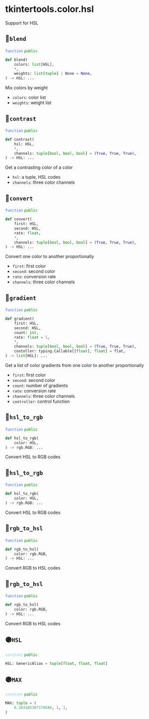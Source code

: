 # tkintertools.color.hsl

Support for HSL

## 🔵`blend`


<code style='color: royalblue;'>function</code> <code style='color: green;'>public</code>

```python
def blend(
    colors: list[HSL],
    *,
    weights: list[tuple] | None = None,
) -> HSL: ...
```
Mix colors by weight

* `colors`: color list
* `weights`: weight list


## 🔵`contrast`


<code style='color: royalblue;'>function</code> <code style='color: green;'>public</code>

```python
def contrast(
    hsl: HSL,
    *,
    channels: tuple[bool, bool, bool] = (True, True, True),
) -> HSL: ...
```
Get a contrasting color of a color

* `hsl`: a tuple, HSL codes
* `channels`: three color channels


## 🔵`convert`


<code style='color: royalblue;'>function</code> <code style='color: green;'>public</code>

```python
def convert(
    first: HSL,
    second: HSL,
    rate: float,
    *,
    channels: tuple[bool, bool, bool] = (True, True, True),
) -> HSL: ...
```
Convert one color to another proportionally

* `first`: first color
* `second`: second color
* `rate`: conversion rate
* `channels`: three color channels


## 🔵`gradient`


<code style='color: royalblue;'>function</code> <code style='color: green;'>public</code>

```python
def gradient(
    first: HSL,
    second: HSL,
    count: int,
    rate: float = 1,
    *,
    channels: tuple[bool, bool, bool] = (True, True, True),
    contoller: typing.Callable[[float], float] = flat,
) -> list[HSL]: ...
```
Get a list of color gradients from one color to another proportionally

* `first`: first color
* `second`: second color
* `count`: number of gradients
* `rate`: conversion rate
* `channels`: three color channels
* `controller`: control function


## 🔵`hsl_to_rgb`


<code style='color: royalblue;'>function</code> <code style='color: green;'>public</code>

```python
def hsl_to_rgb(
    color: HSL,
) -> rgb.RGB: ...
```
Convert HSL to RGB codes

## 🔵`hsl_to_rgb`


<code style='color: royalblue;'>function</code> <code style='color: green;'>public</code>

```python
def hsl_to_rgb(
    color: HSL,
) -> rgb.RGB: ...
```
Convert HSL to RGB codes

## 🔵`rgb_to_hsl`


<code style='color: royalblue;'>function</code> <code style='color: green;'>public</code>

```python
def rgb_to_hsl(
    color: rgb.RGB,
) -> HSL: ...
```
Convert RGB to HSL codes

## 🔵`rgb_to_hsl`


<code style='color: royalblue;'>function</code> <code style='color: green;'>public</code>

```python
def rgb_to_hsl(
    color: rgb.RGB,
) -> HSL: ...
```
Convert RGB to HSL codes

## 🟣`HSL`


<code style='color: skyblue;'>constant</code> <code style='color: green;'>public</code>

```python linenums="0"
HSL: GenericAlias = tuple[float, float, float]
```


## 🟣`MAX`


<code style='color: skyblue;'>constant</code> <code style='color: green;'>public</code>

```python linenums="0"
MAX: tuple = (
    6.283185307179586, 1, 1,
)
```


